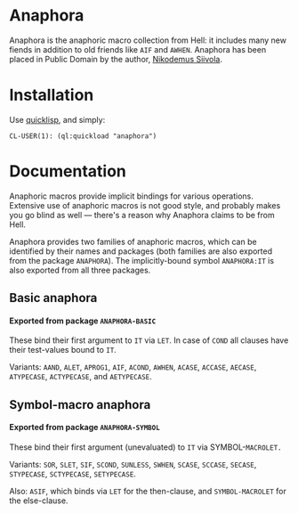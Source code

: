 # Anaphora

Anaphora is the anaphoric macro collection from Hell: it includes many
new fiends in addition to old friends like `AIF` and `AWHEN`.
Anaphora has been placed in Public Domain by the author, [Nikodemus
Siivola](mailto:nikodemus@random-state.net).

# Installation

Use [quicklisp](http://www.quicklisp.org/), and simply:

```
CL-USER(1): (ql:quickload "anaphora")
```

# Documentation

Anaphoric macros provide implicit bindings for various
operations. Extensive use of anaphoric macros is not good style,
and probably makes you go blind as well — there's a reason why
Anaphora claims to be from Hell.

Anaphora provides two families of anaphoric macros, which can be
identified by their names and packages (both families are also
exported from the package `ANAPHORA`). The implicitly-bound symbol
`ANAPHORA:IT` is also exported from all three packages.

## Basic anaphora

#### Exported from package `ANAPHORA-BASIC`

These bind their first argument to `IT` via `LET`. In case of `COND`
all clauses have their test-values bound to `IT`.

Variants: `AAND`, `ALET`, `APROG1`, `AIF`, `ACOND`, `AWHEN`, `ACASE`,
`ACCASE`, `AECASE`, `ATYPECASE`, `ACTYPECASE`, and `AETYPECASE`.

## Symbol-macro anaphora

#### Exported from package `ANAPHORA-SYMBOL`

These bind their first argument (unevaluated) to `IT` via
SYMBOL-`MACROLET.`

Variants: `SOR`, `SLET`, `SIF`, `SCOND`, `SUNLESS`,
`SWHEN`, `SCASE`, `SCCASE`, `SECASE`, `STYPECASE`, `SCTYPECASE`,
`SETYPECASE`.

Also: `ASIF`, which binds via `LET` for the
then-clause, and `SYMBOL-MACROLET` for the else-clause.
